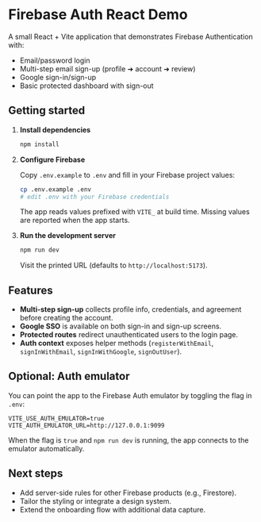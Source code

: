 # Firebase Auth React Demo

A small React + Vite application that demonstrates Firebase Authentication with:

- Email/password login
- Multi-step email sign-up (profile ➜ account ➜ review)
- Google sign-in/sign-up
- Basic protected dashboard with sign-out

## Getting started

1. **Install dependencies**

   ```bash
   npm install
   ```

2. **Configure Firebase**

   Copy `.env.example` to `.env` and fill in your Firebase project values:

   ```bash
   cp .env.example .env
   # edit .env with your Firebase credentials
   ```

   The app reads values prefixed with `VITE_` at build time. Missing values are reported when the app starts.

3. **Run the development server**

   ```bash
   npm run dev
   ```

   Visit the printed URL (defaults to `http://localhost:5173`).

## Features

- **Multi-step sign-up** collects profile info, credentials, and agreement before creating the account.
- **Google SSO** is available on both sign-in and sign-up screens.
- **Protected routes** redirect unauthenticated users to the login page.
- **Auth context** exposes helper methods (`registerWithEmail`, `signInWithEmail`, `signInWithGoogle`, `signOutUser`).

## Optional: Auth emulator

You can point the app to the Firebase Auth emulator by toggling the flag in `.env`:

```env
VITE_USE_AUTH_EMULATOR=true
VITE_AUTH_EMULATOR_URL=http://127.0.0.1:9099
```

When the flag is `true` and `npm run dev` is running, the app connects to the emulator automatically.

## Next steps

- Add server-side rules for other Firebase products (e.g., Firestore).
- Tailor the styling or integrate a design system.
- Extend the onboarding flow with additional data capture.
